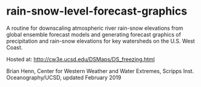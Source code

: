 # rain-snow-level-forecast-graphics
A routine for downscaling atmospheric river rain-snow elevations from global ensemble forecast models and generating forecast graphics of precipitation and rain-snow elevations for key watersheds on the U.S. West Coast.

Hosted at: http://cw3e.ucsd.edu/DSMaps/DS_freezing.html

Brian Henn, Center for Western Weather and Water Extremes, Scripps Inst. Oceanography/UCSD, updated February 2019
